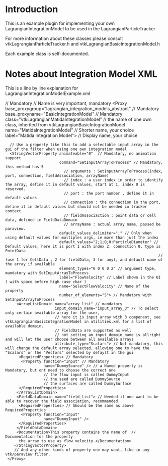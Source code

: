 Introduction
============
This is an example plugin for implementing
your own LagrangianIntegrationModel to be used in
the LagrangianParticleTracker

For more information about these classes please consult
vtkLagrangianParticleTracker.h and vtkLagrangianBasicIntegrationModel.h

Each example class is self-documented.

Notes about Integration Model XML
=================================
This is a line by line explanation for LagrangianIntegrationModelExample.xml

<ServerManagerConfiguration> // Mandatory
  <ProxyGroup name="lagrangian_integration_models"> // Name is very important, mandatory
    <Proxy base_proxygroup="lagrangian_integration_models_abstract" // Mandatory
           base_proxyname="BasicIntegrationModel"                   // Mandatory
           class="vtkLagrangianMatidaIntegrationModel"  // the name of one own class, inherited from vtkLagrangianBasicIntegrationModel
           name="MatidaIntegrationModel"                // Shorter name, your choice
           label="Matida Integration Model">            // Display name, your choice

      // Use a property like this to add a selectable input array in the gui of the filter when using one own integration model
      <StringVectorProperty animateable="0"  // Mandatory, no animation support
                            command="SetInputArrayToProcess" // Mandatory, this method has 5
                              // arguments : SetInputArrayToProcess(index, port, connection, fieldAssociation, arrayName)
                              // index : a user index in order to identify the array, define it in default values, start at 1, index 0 is reserved.
                              // port : the port number , define it in default values
                              // connection : the connection in the port, define it in default values but should not be needed in tracker context
                              // fieldAssociaction : point data or cell data, defined in FieldDataDomain
                              // arrayName : actual array name, passed be paraview.
                            default_values_delimiter=";" // Only when using default values for multiples args, ie more than just the index
                            default_values="2;1;0;0:ParticleDiameter" // Default values, here it is port 1 with index 2, connection 0, type is PointData
                                                                        // (use 1 for CellData , 2 for fieldData, 3 for any), and default name of the array if available
                            element_types="0 0 0 0 2" // argument type, mandatory with SetInputArrayToProcess
                            label="FlowVelocity" // Label shown in the UI ( with space before high case char )
                            name="SelectFlowVelocity" // Name of the property
                            number_of_elements="5"> // Mandatory with SetInputArrayToProcess
         <ArrayListDomain name="array_list" // mandatory
                          input_domain_name="input_array_3" // To select only certain available array for the user,
                          // here it is input array with 3 component. see vtkLagrangianBasicIntegrationModel in utilities.xml for a list of available domain.
                          // FieldData are supported as well
                          // not setting an input_domain_name is allright and will let the user choose between all available arrays
                          attribute_type="Scalars"> // Not mandatory, this will change the default array selected, allowing one to have the "Scalars" or the "Vectors" selected by defaylt in the gui
          <RequiredProperties> // Mandatory
           <Property function="Input" // Mandatory
                     name="DummySource" /> // a Named property is Mandatory, but ont need to choose the correct one
                     // the flow input is called DummyInput
                     // the seed are called DummySource
                     // the surfaces are called DummySurface
          </RequiredProperties>
         </ArrayListDomain>
         <FieldDataDomain name="field_list"> // Needed if one want to be able to recover the field association, recommended.
          <RequiredProperties> // Should be the same as above RequiredProperties
           <Property function="Input"
                     name="DummyInput" />
          </RequiredProperties>
         </FieldDataDomain>
         <Documentation>This property contains the name of  // Documentation for the property
          the array to use as flow velocity.</Documentation>
        </StringVectorProperty>
        // And any other kinds of property one may want, like in any vtk/paraview filter.
     </Proxy>
  </ProxyGroup>
</ServerManagerConfiguration>
